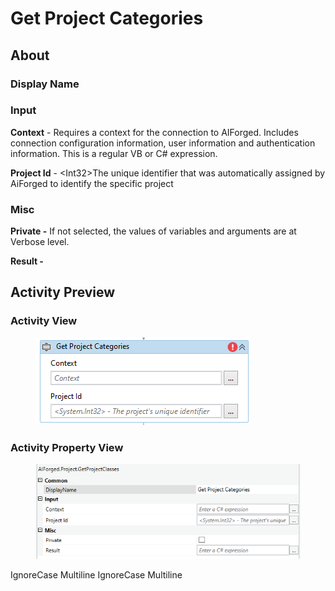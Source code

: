 # Get Project Categories

## About

### Display Name

### Input

**Context** - Requires a context for the connection to AIForged. Includes connection configuration information, user information and authentication information. This is a regular VB or C# expression.

**Project Id** - \<Int32>The unique identifier that was automatically assigned by AiForged to identify the specific project

### Misc

**Private -** If not selected, the values of variables and arguments are at Verbose level.

**Result -**

## Activity Preview

### Activity View

<figure><img src="../../../assets/image%20%2898%29%20%281%29.png" alt=""><figcaption></figcaption></figure>

### Activity Property View

<figure><img src="../../../assets/image%20%2853%29%20%281%29%20%281%29%20%281%29.png" alt=""><figcaption></figcaption></figure>

 IgnoreCase Multiline IgnoreCase Multiline
